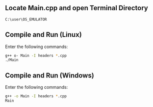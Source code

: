 ## Locate Main.cpp and open Terminal Directory
```bash
C:\user\OS_EMULATOR
```

## Compile and Run (Linux)
Enter the following commands: 
```bash
g++ o- Main -I headers *.cpp
./Main
```
## Compile and Run (Windows)
Enter the following commands: 
```bash
g++ -o Main -I headers *.cpp 
Main
```
